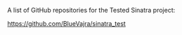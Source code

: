 A list of GitHub repositories for the Tested Sinatra project:

https://github.com/BlueVajra/sinatra_test


